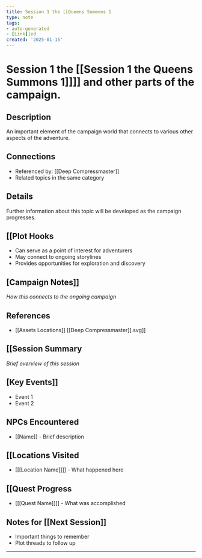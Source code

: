 ```yaml
---
title: Session 1 the [[Queens Summons 1
type: note
tags:
- auto-generated
- [Link]]ed
created: '2025-01-15'
---
```


# Session 1 the [[Session 1 the Queens Summons 1]]]] and other parts of the campaign.

## Description
An important element of the campaign world that connects to various other aspects of the adventure.

## Connections
- Referenced by: [[Deep Compressmaster]]
- Related topics in the same category

## Details
Further information about this topic will be developed as the campaign progresses.

## [[Plot Hooks
- Can serve as a point of interest for adventurers
- May connect to ongoing storylines
- Provides opportunities for exploration and discovery

## [Campaign Notes]]
*How this connects to the ongoing campaign*

## References

- [[Assets Locations]] [[Deep Compressmaster]].svg]]

## [[Session Summary
*Brief overview of this session*

## [Key Events]]
- Event 1
- Event 2

## NPCs Encountered
- [[Name]] - Brief description

## [[Locations Visited
- [[[Location Name]]]] - What happened here

## [[Quest Progress
- [[[Quest Name]]]] - What was accomplished

## Notes for [[Next Session]]
- Important things to remember
- Plot threads to follow up

---
